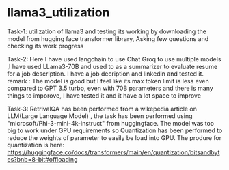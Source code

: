 # llama3_utilization

Task-1:
utilization of llama3 and testing its working by downloading the model from hugging face transformer library,
Asking few questions and checking its work progress

Task-2:
Here I have used langchain to use Chat Groq to use multiple models ,I have used LLama3-70B and used to as a summarizer to evaluate resume for a job description.
I have a job decription and linkedin and tested it.
remark : The model is good but I feel like its max token limit is less even compared to GPT 3.5 turbo, even with 70B parameters and there is many things to imporove,
I have tested it and it have a lot space to improve

Task-3:
RetrivalQA has been performed from a wikepedia article on LLM(Large Language Model) , the task has been performed using "microsoft/Phi-3-mini-4k-instruct" from huggingface.
The model was too big to work under GPU requirements so Quantization has been performed to reduce the weights of parameter to easily be load into GPU.
The produre for quantization is here: https://huggingface.co/docs/transformers/main/en/quantization/bitsandbytes?bnb=8-bit#offloading
